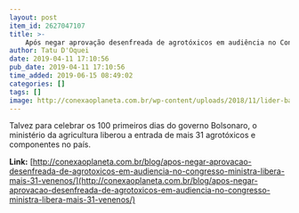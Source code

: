 ```yaml
---
layout: post
item_id: 2627047107
title: >-
    Após negar aprovação desenfreada de agrotóxicos em audiência no Congresso, ministra libera mais 31 venenos
author: Tatu D'Oquei
date: 2019-04-11 17:10:56
pub_date: 2019-04-11 17:10:56
time_added: 2019-06-15 08:49:02
categories: []
tags: []
image: http://conexaoplaneta.com.br/wp-content/uploads/2018/11/lider-bancada-ruralista-sera-ministra-da-agricultura-foto-wilson-dias-agencia-brasil.jpg
---
```


Talvez para celebrar os 100 primeiros dias do governo Bolsonaro, o ministério da agricultura liberou a entrada de mais 31 agrotóxicos e componentes no país.

**Link:** [http://conexaoplaneta.com.br/blog/apos-negar-aprovacao-desenfreada-de-agrotoxicos-em-audiencia-no-congresso-ministra-libera-mais-31-venenos/](http://conexaoplaneta.com.br/blog/apos-negar-aprovacao-desenfreada-de-agrotoxicos-em-audiencia-no-congresso-ministra-libera-mais-31-venenos/)

